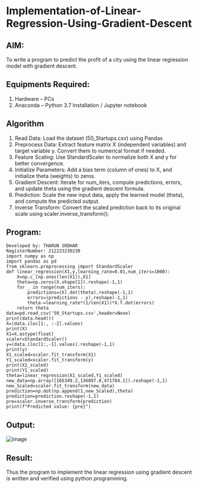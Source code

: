 # Implementation-of-Linear-Regression-Using-Gradient-Descent

## AIM:
To write a program to predict the profit of a city using the linear regression model with gradient descent.

## Equipments Required:
1. Hardware – PCs
2. Anaconda – Python 3.7 Installation / Jupyter notebook

## Algorithm
1. Read Data: Load the dataset (50_Startups.csv) using Pandas
2. Preprocess Data: Extract feature matrix X (independent variables) and target variable y. Convert them to numerical format if needed.
3. Feature Scaling: Use StandardScaler to normalize both X and y for better convergence.
4. Initialize Parameters: Add a bias term (column of ones) to X, and initialize theta (weights) to zeros.
5. Gradient Descent: Iterate for num_iters, compute predictions, errors, and update theta using the gradient descent formula.
6. Prediction: Scale the new input data, apply the learned model (theta), and compute the predicted output.
7. Inverse Transform: Convert the scaled prediction back to its original scale using scaler.inverse_transform().

## Program:
```
Developed by: THARUN SRDHAR 
RegisterNumber: 212223230230
import numpy as np
import pandas as pd
from sklearn.preprocessing import StandardScaler
def linear_regression(X1,y,learning_rate=0.01,num_iters=1000):
    X=np.c_[np.ones(len(X1)),X1]
    theta=np.zeros(X.shape[1]).reshape(-1,1)
    for _ in range(num_iters):
        predictions=(X).dot(theta).reshape(-1,1)
        errors=(predictions - y).reshape(-1,1)
        theta-=learning_rate*(1/len(X1))*X.T.dot(errors)
    return theta
data=pd.read_csv('50_Startups.csv',header=None)
print(data.head())
X=(data.iloc[1:, :-2].values)
print(X)
X1=X.astype(float)
scaler=StandardScaler()
y=(data.iloc[1:,-1].values).reshape(-1,1)
print(y)
X1_scaled=scaler.fit_transform(X1)
Y1_scaled=scaler.fit_transform(y)
print(X1_scaled)
print(Y1_scaled)
theta=linear_regression(X1_scaled,Y1_scaled)
new_data=np.array([165349.2,136897.8,471784.1]).reshape(-1,1)
new_Scaled=scaler.fit_transform(new_data)
prediction=np.dot(np.append(1,new_Scaled),theta)
prediction=prediction.reshape(-1,1)
pre=scaler.inverse_transform(prediction)
print(f"Predicted value: {pre}")
```

## Output:
![image](https://github.com/user-attachments/assets/7ebdf745-ed8e-4850-ad2e-64c0ee77e191)



## Result:
Thus the program to implement the linear regression using gradient descent is written and verified using python programming.
